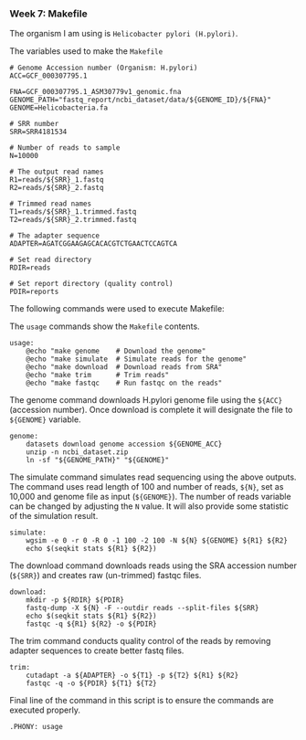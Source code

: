 ### Week 7: Makefile
The organism I am using is `Helicobacter pylori (H.pylori)`.

The variables used to make the `Makefile`
```
# Genome Accession number (Organism: H.pylori)
ACC=GCF_000307795.1

FNA=GCF_000307795.1_ASM30779v1_genomic.fna
GENOME_PATH="fastq_report/ncbi_dataset/data/${GENOME_ID}/${FNA}"
GENOME=Helicobacteria.fa

# SRR number 
SRR=SRR4181534

# Number of reads to sample
N=10000

# The output read names
R1=reads/${SRR}_1.fastq
R2=reads/${SRR}_2.fastq

# Trimmed read names
T1=reads/${SRR}_1.trimmed.fastq
T2=reads/${SRR}_2.trimmed.fastq

# The adapter sequence
ADAPTER=AGATCGGAAGAGCACACGTCTGAACTCCAGTCA

# Set read directory
RDIR=reads

# Set report directory (quality control)
PDIR=reports
```
The following commands were used to execute Makefile:

The `usage` commands show the `Makefile` contents.
```
usage:
	@echo "make genome    # Download the genome"
	@echo "make simulate  # Simulate reads for the genome"
	@echo "make download  # Download reads from SRA"
	@echo "make trim      # Trim reads"
	@echo "make fastqc    # Run fastqc on the reads"
```


The genome command downloads H.pylori genome file using the `${ACC}` (accession number).
Once download is complete it will designate the file to `${GENOME}` variable.
```
genome:
	datasets download genome accession ${GENOME_ACC}
	unzip -n ncbi_dataset.zip
	ln -sf "${GENOME_PATH}" "${GENOME}"
```


The simulate command simulates read sequencing using the above outputs. 
The command uses read length of 100 and number of reads, `${N}`, set as 10,000 and genome file as input (`${GENOME}`).
The number of reads variable can be changed by adjusting the `N` value.
It will also provide some statistic of the simulation result.  
```
simulate:
	wgsim -e 0 -r 0 -R 0 -1 100 -2 100 -N ${N} ${GENOME} ${R1} ${R2}
	echo $(seqkit stats ${R1} ${R2})
```


The download command downloads reads using the SRA accession number (`${SRR}`) and creates raw (un-trimmed) fastqc files. 
```
download:
	mkdir -p ${RDIR} ${PDIR}
	fastq-dump -X ${N} -F --outdir reads --split-files ${SRR}
	echo $(seqkit stats ${R1} ${R2})
	fastqc -q ${R1} ${R2} -o ${PDIR}
```

The trim command conducts quality control of the reads by removing adapter sequences to create better fastq files.
```
trim:
	cutadapt -a ${ADAPTER} -o ${T1} -p ${T2} ${R1} ${R2}
	fastqc -q -o ${PDIR} ${T1} ${T2}
```

Final line of the command in this script is to ensure the commands are executed properly.
```
.PHONY: usage
```
